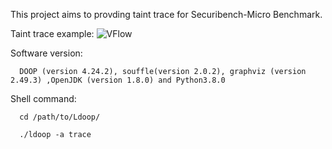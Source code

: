 This project aims to provding taint trace for Securibench-Micro Benchmark.

Taint trace example:
![VFlow](https://user-images.githubusercontent.com/60656299/145135628-e5261f69-62c7-450e-bc12-e74479bb9be0.png)

Software version:
            
      DOOP (version 4.24.2), souffle(version 2.0.2), graphviz (version 2.49.3) ,OpenJDK (version 1.8.0) and Python3.8.0
   
Shell command:

      cd /path/to/Ldoop/
   
      ./ldoop -a trace
   
   
